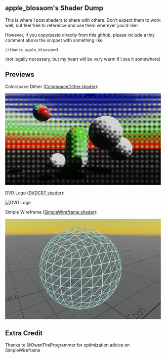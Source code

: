 ## apple_blossom's Shader Dump
This is where I post shaders to share with others. Don't expect them to work well, but feel free to reference and use them wherever you'd like!

However, if you copy/paste directly from this github, please include a tiny comment above the snippet with something like

```hlsl
//thanks apple_blossom<3
```

(not legally necessary, but my heart will be very warm if I see it somewhere)

## Previews
Colorspace Dither ([ColorspaceDither.shader](ColorspaceDither/ColorspaceDither.shader)): 

![Colorspace Dither](ColorspaceDither/preview_images/image-1.png)

DVD Logo ([DVDCRT.shader](DVDCRT.shader)):

![DVD Logo](other_previews/dvd_preview.gif)

Simple Wireframe ([SimpleWireframe.shader](SimpleWireframe/SimpleWireframe.shader)):

![Simple Wireframe](SimpleWireframe/preview.png)

## Extra Credit
Thanks to @OwenTheProgrammer for optimization advice on SimpleWireframe